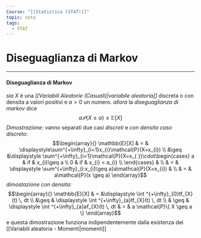 ```yaml
---
Course: "[[Statistica (STAT)]]"
topic: nota
tags:
  - STAT
---
```

# Diseguaglianza di Markov
---
#### Diseguaglianza di Markov
_sia_ $X$ è una _[[Variabili Aleatorie (Casuali)|variabile aleatoria]]_ discreta o con densita a valori positivi e $a>0$ un numero.
_allora_ la _diseguaglianza di markov_ dice $$a\mathcal{P}\{ X\geq a \}\leq \mathbb{E}[X]$$
_Dimostrazione_:
	vanno separati due casi _discreti_ e _con densita_
_caso discreto_:$$\begin{array}{}
\mathbb{E}[X] & = &  \displaystyle\sum^{+\infty}_{i=1}x_{i}\mathcal{P}(X=x_{i})   \\ &\geq &\displaystyle  
\sum^{+\infty}_{i=1}\mathcal{P}(X=x_{ })\cdot\begin{cases}
a  & if & x_{i}\geq a \\
0  & if  & x_{i} < a_{i}  \\
\end{cases} & \\  & = & \displaystyle
\sum^{+\infty}_{i:x_{i}\geq a}a\mathcal{P}(X=x_{i}) &  \\
 & = & a\mathcal{P}(x \geq a)
\end{array}$$
_dimostazione con densita_:$$\begin{array}{}
\mathbb{E}[X] & = &\displaystyle   
\int ^{+\infty}_{0}tf_{X}(t) \, dt    \\ &\geq  & \displaystyle
\int ^{+\infty}_{a}tf_{X}(t) \, dt      \\ & \geq & \displaystyle
\int ^{+\infty}_{a}af_{X}(t) \, dt    &   =  & a \mathcal{P}\{ X \geq a \}
\end{array}$$e questa dimostrazione funziona indipendentemente dalla esistenza dei [[Variabili aleatoria - Momenti|momenti]]
